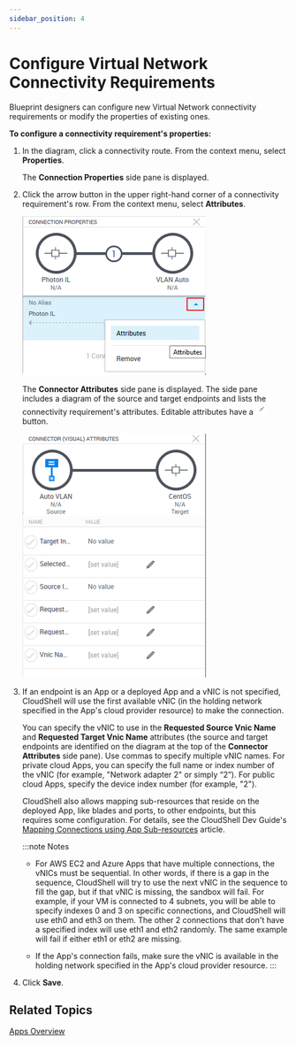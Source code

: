 ```yaml
---
sidebar_position: 4
---
```


# Configure Virtual Network Connectivity Requirements

Blueprint designers can configure new Virtual Network connectivity requirements or modify the properties of existing ones.

**To configure a connectivity requirement's properties:**

1. In the diagram, click a connectivity route. From the context menu, select **Properties**.
    
    The **Connection Properties** side pane is displayed.
    
2. Click the arrow button in the upper right-hand corner of a connectivity requirement's row. From the context menu, select **Attributes**.
    
    ![](/Images/CloudShell-Portal/Lab-Management/ConnectorAttributesOpen.png)
    
    The **Connector Attributes** side pane is displayed. The side pane includes a diagram of the source and target endpoints and lists the connectivity requirement's attributes. Editable attributes have a ![](/Images/CloudShell-Portal/Lab-Management/Reservations/EditButton_19x21.png) button.
    
    ![](/Images/CloudShell-Portal/Lab-Management/ConnectorAttributesSidePane.png)
    
3. If an endpoint is an App or a deployed App and a vNIC is not specified, CloudShell will use the first available vNIC (in the holding network specified in the App's cloud provider resource) to make the connection.
    
    You can specify the vNIC to use in the **Requested Source Vnic Name** and **Requested Target Vnic Name** attributes (the source and target endpoints are identified on the diagram at the top of the **Connector Attributes** side pane). Use commas to specify multiple vNIC names. For private cloud Apps, you can specify the full name or index number of the vNIC (for example, "Network adapter 2" or simply “2”). For public cloud Apps, specify the device index number (for example, "2").
    
    CloudShell also allows mapping sub-resources that reside on the deployed App, like blades and ports, to other endpoints, but this requires some configuration. For details, see the CloudShell Dev Guide's [Mapping Connections using App Sub-resources](https://help.quali.com/Online%20Help/0.0/Portal/Content/DevGuide/Reference/Mapping-App-Connections.htm) article.
    
    :::note Notes
    - For AWS EC2 and Azure Apps that have multiple connections, the vNICs must be sequential. In other words, if there is a gap in the sequence, CloudShell will try to use the next vNIC in the sequence to fill the gap, but if that vNIC is missing, the sandbox will fail. For example, if your VM is connected to 4 subnets, you will be able to specify indexes 0 and 3 on specific connections, and CloudShell will use eth0 and eth3 on them. The other 2 connections that don't have a specified index will use eth1 and eth2 randomly. The same example will fail if either eth1 or eth2 are missing.
        
    - If the App's connection fails, make sure the vNIC is available in the holding network specified in the App's cloud provider resource.
    :::
    
4. Click **Save**.

## Related Topics

[Apps Overview](../../../../../intro/features/apps-overview.md)